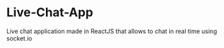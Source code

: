 # Live-Chat-App
Live chat application made in ReactJS that allows to chat in real time using socket.io
